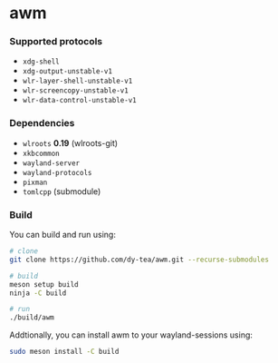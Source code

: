 # awm

### Supported protocols
- `xdg-shell`
- `xdg-output-unstable-v1`
- `wlr-layer-shell-unstable-v1`
- `wlr-screencopy-unstable-v1`
- `wlr-data-control-unstable-v1`

### Dependencies
- `wlroots` **0.19** (wlroots-git)
- `xkbcommon`
- `wayland-server`
- `wayland-protocols`
- `pixman`
- `tomlcpp` (submodule)

### Build
You can build and run using:
```sh
# clone
git clone https://github.com/dy-tea/awm.git --recurse-submodules

# build
meson setup build
ninja -C build

# run
./build/awm
```
Addtionally, you can install awm to your wayland-sessions using:
```sh
sudo meson install -C build
````
